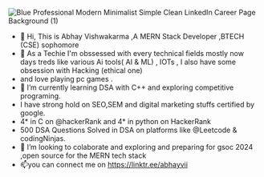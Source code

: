 ![Blue Professional Modern Minimalist Simple Clean LinkedIn Career Page Background (1)](https://github.com/abhayv290/abhayv290/assets/133063358/6c1851e3-6a7d-4ccd-9534-33060c292ac7)





- 👋 Hi, This is Abhay Vishwakarma ,A MERN Stack Developer   ,BTECH (CSE) sophomore 
- 👀 As a Techie I'm obssessed with every technical fields mostly now days treds like various Ai tools( AI & ML) , IOTs , I also have some obsession with Hacking (ethical one)
-  and  love playing pc games .
- 🌱 I’m currently learning   DSA with C++ and exploring  competitive programing.
- I have strong hold on SEO,SEM and digital marketing stuffs certified by google.
- 4* in C on @hackerRank and 4* in python on HackerRank
- 500 DSA Questions Solved in  DSA on platforms like @Leetcode & codingNinjas.
- 💞️ I’m looking  to colaborate  and exploring and preparing for gsoc 2024 ,open source for  the MERN tech stack 
- 📫you can connect me on https://linktr.ee/abhayvii

<!---
abhayv290/abhayv290 is a ✨ special ✨ repository because its `README.md` (this file) appears on your GitHub profile.
You can click the Preview link to take a look at your changes.
--->
